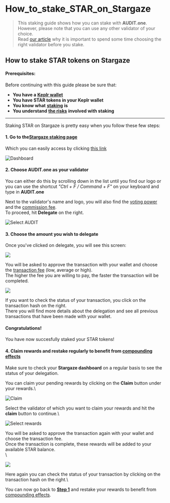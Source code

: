 # How\_to\_stake\_STAR\_on\_Stargaze

> This staking guide shows how you can stake with **AUDIT.one**.\
> However, please note that you can use any other validator of your choice.\
> Read [our article](../getting-started/importance\_of\_choosing\_the\_right\_validator.md) why it is important to spend some time choosing the right validator before you stake.

## How to stake STAR tokens on Stargaze

#### Prerequisites:

Before continuing with this guide please be sure that:

* **You have a** [**Keplr wallet**](../crypto-wallets/how\_to\_create\_a\_keplr\_wallet.md)
* **You have STAR tokens in your Keplr wallet**
* **You know what** [**staking**](../getting-started/what\_is\_staking.md) **is**
* **You understand** [**the risks**](../getting-started/risks\_of\_staking.md) **involved with staking**

***

Staking STAR on Stargaze is pretty easy when you follow these few steps:

#### **1. Go to the**[**Stargaze staking page**](https://stake.stargaze.zone/stake)

Which you can easily access by clicking [this link](https://stake.stargaze.zone/stake)

![Dashboard](https://user-images.githubusercontent.com/95366163/149343886-a6de1a8f-7b62-433f-8567-d8963c1b7daa.png)

#### **2. Choose AUDIT.one as your validator**

You can either do this by scrolling down in the list until you find our logo or you can use the shortcut _"Ctrl + F / Command + F"_ on your keyboard and type in **AUDIT.one**

Next to the validator's name and logo, you will also find the [voting power](../glossary/voting\_power.md) and the [commission fee](../glossary/validator\_fee.md).\
To proceed, hit **Delegate** on the right.

![Select AUDIT](https://user-images.githubusercontent.com/95366163/149343922-5ece1028-ba72-4646-9824-c63763f038fb.png)

#### **3. Choose the amount you wish to delegate**

Once you've clicked on delegate, you will see this screen:

![](https://user-images.githubusercontent.com/95366163/149344256-485e1767-e3f2-4f12-aeb0-238c03d05ff6.png)

You will be asked to approve the transaction with your wallet and choose the [transaction fee](../glossary/transaction\_fees.md) (low, average or high).\
The higher the fee you are willing to pay, the faster the transaction will be completed.

![](https://user-images.githubusercontent.com/95366163/149344319-b17be1de-cc66-4f56-ab81-11ffc56b8b21.png)

If you want to check the status of your transaction, you click on the transaction hash on the right.\
There you will find more details about the delegation and see all previous transactions that have been made with your wallet.

#### **Congratulations!**

You have now succesfully staked your STAR tokens!

#### **4. Claim rewards and restake regularly to benefit from** [**compounding effects**](../glossary/compounding\_interest.md)

Make sure to check your **Stargaze dashboard** on a regular basis to see the status of your delegation.

You can claim your pending rewards by clicking on the **Claim** button under your rewards.\


![Claim](https://user-images.githubusercontent.com/95366163/149344432-afe18976-9384-4138-9d84-8f01c9f5466e.png)

Select the validator of which you want to claim your rewards and hit the **claim** button to continue.\


![Select rewards](https://user-images.githubusercontent.com/95366163/149344622-ede67ae6-80e7-4546-95b3-d415f62f6f69.png)

You will be asked to approve the transaction again with your wallet and choose the transaction fee.\
Once the transaction is complete, these rewards will be added to your available STAR balance.\
\


![](https://user-images.githubusercontent.com/95366163/149344738-023f1271-e99d-4efe-aac5-9c512f08c897.png)

Here again you can check the status of your transaction by clicking on the transaction hash on the right.\


You can now go back to [**Step 1**](how\_to\_stake\_star\_on\_stargaze.md#step1) and restake your rewards to benefit from [compounding effects](../glossary/compounding\_interest.md).
